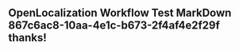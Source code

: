 <properties
ms.topic="hero-topic"
ms.test1="hero-topic"
ms.test2="test"/>

## OpenLocalization Workflow Test MarkDown 867c6ac8-10aa-4e1c-b673-2f4af4e2f29f thanks!
<!--HONumber=Mar16_HO4-->
